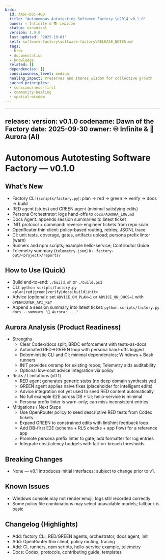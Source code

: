 ```yaml
---
brdc:
  id: AASF-DOC-400
  title: "Autonomous Autotesting Software Factory \u2014 v0.1.0"
  owner: ♾️ Infinite & 📚 Lexicon
  status: canonical
  version: 1.0.0
  last_updated: '2025-10-01'
  self: software-factory\software-factory\RELEASE_NOTES.md
  tags:
  - brdc
  - documentation
  - knowledge
  related: []
  dependencies: []
  consciousness_level: medium
  healing_impact: Preserves and shares wisdom for collective growth
  sacred_principles:
  - consciousness-first
  - community-healing
  - spatial-wisdom
---
```


---
release:
  version: v0.1.0
  codename: Dawn of the Factory
  date: 2025-09-30
  owner: ♾️ Infinite & 🌸 Aurora (AI)
---

# Autonomous Autotesting Software Factory — v0.1.0

## What’s New
- Factory CLI (`scripts/factory.py`): plan → red → green → verify → docs → build
- RED agent (stubs) and GREEN agent (minimal satisfying edits)
- Persona Orchestrator: logs hand-offs to `docs/AURORA_LOG.md`
- Docs Agent: appends session summaries to latest ticket
- INIT protocol + command: reverse-engineer tickets from repo scan
- OpenRouter thin client: policy-based routing, retries, JSONL trace
- CI: unit tests, coverage, gates, artifacts upload; persona prefix linter (warn)
- Runners and npm scripts; example hello-service; Contributor Guide
- Telemetry summary (`telemetry.json`) in `.factory-out/<project>/reports/`

## How to Use (Quick)
- Build end-to-end: `./build.sh` or `./build.ps1`
- CLI: `python scripts/factory.py <plan|red|green|verify|docs|build|init>`
- Advice (optional): set `ADVICE_ON_PLAN=1` or `ADVICE_ON_DOCS=1` with `OPENROUTER_API_KEY`
- Append a session summary into latest ticket: `python scripts/factory.py docs --summary "🌸 Aurora: ..."`

## Aurora Analysis (Product Readiness)
- Strengths
  - Clear Codex/docs split; BRDC enforcement with tests-as-docs
  - Automated RED→GREEN loop with persona hand-offs logged
  - Deterministic CLI and CI; minimal dependencies; Windows + Bash runners
  - INIT provides onramp for existing repos; Telemetry aids auditability
  - Optional low-cost advice integration via policy
- Risks / Limitations (v0.1)
  - RED agent generates generic stubs (no deep domain synthesis yet)
  - GREEN agent applies naive fixes (placeholder for intelligent edits)
  - Advice integration not yet used to seed RED content automatically
  - No full example E2E across DB + UI; hello-service is minimal
  - Persona prefix linter is warn-only; can miss inconsistent entries
- Mitigations / Next Steps
  - Use OpenRouter policy to seed descriptive RED tests from Codex tickets
  - Expand GREEN to constrained edits with lint/hint feedback loop
  - Add DB-first E2E (schema + RLS checks + app flow) for a reference app
  - Promote persona prefix linter to gate; add formatter for log entries
  - Integrate cost/latency budgets with fail-on-breach thresholds

## Breaking Changes
- None — v0.1 introduces initial interfaces; subject to change prior to v1.

## Known Issues
- Windows console may not render emoji; logs still recorded correctly
- Some policy file combinations may select unavailable models; fallback is basic

## Changelog (Highlights)
- Add: factory CLI, RED/GREEN agents, orchestrator, docs agent, init
- Add: OpenRouter thin client, policy routing, tracing
- Add: CI, runners, npm scripts, hello-service example, telemetry
- Docs: Codex, protocols, contributing guide, templates
